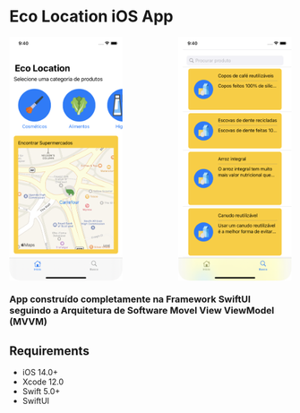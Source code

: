 # Eco Location iOS App

<div align="center" style="display:flex;justify-content:space-between">
<img src= "/image1.png" width="40%" >
<img src= "/image.png" width="40%" >
</div>

### App construído completamente na Framework SwiftUI seguindo a Arquitetura de Software Movel View ViewModel (MVVM)

## Requirements

- iOS 14.0+
- Xcode 12.0
- Swift 5.0+
- SwiftUI
